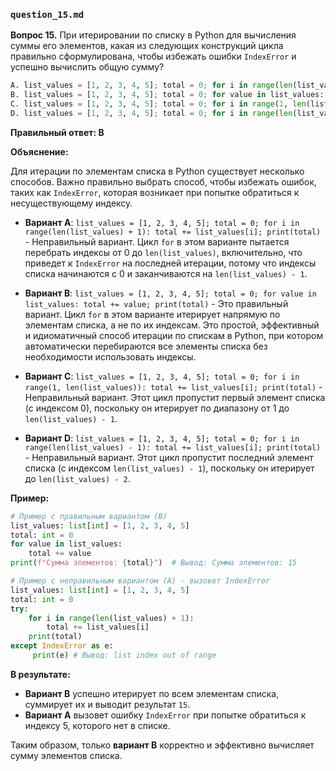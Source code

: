 ### `question_15.md`

**Вопрос 15.** При итерировании по списку в Python для вычисления суммы его элементов, какая из следующих конструкций цикла правильно сформулирована, чтобы избежать ошибки `IndexError` и успешно вычислить общую сумму?

```python
A. list_values = [1, 2, 3, 4, 5]; total = 0; for i in range(len(list_values) + 1): total += list_values[i]; print(total)
B. list_values = [1, 2, 3, 4, 5]; total = 0; for value in list_values: total += value; print(total)
C. list_values = [1, 2, 3, 4, 5]; total = 0; for i in range(1, len(list_values)): total += list_values[i]; print(total)
D. list_values = [1, 2, 3, 4, 5]; total = 0; for i in range(len(list_values) - 1): total += list_values[i]; print(total)
```

**Правильный ответ: B**

**Объяснение:**

Для итерации по элементам списка в Python существует несколько способов. Важно правильно выбрать способ, чтобы избежать ошибок, таких как `IndexError`, которая возникает при попытке обратиться к несуществующему индексу.

*   **Вариант A**: `list_values = [1, 2, 3, 4, 5]; total = 0; for i in range(len(list_values) + 1): total += list_values[i]; print(total)` - Неправильный вариант. Цикл `for` в этом варианте пытается перебрать индексы от 0 до `len(list_values)`, включительно, что приведет к `IndexError` на последней итерации, потому что индексы списка начинаются с 0 и заканчиваются на `len(list_values) - 1`.

*   **Вариант B**: `list_values = [1, 2, 3, 4, 5]; total = 0; for value in list_values: total += value; print(total)` - Это правильный вариант. Цикл `for` в этом варианте итерирует напрямую по элементам списка, а не по их индексам. Это простой, эффективный и идиоматичный способ итерации по спискам в Python, при котором автоматически перебираются все элементы списка без необходимости использовать индексы.
    
*   **Вариант C**: `list_values = [1, 2, 3, 4, 5]; total = 0; for i in range(1, len(list_values)): total += list_values[i]; print(total)` - Неправильный вариант. Этот цикл пропустит первый элемент списка (с индексом 0), поскольку он итерирует по диапазону от 1 до `len(list_values) - 1`.

*   **Вариант D**: `list_values = [1, 2, 3, 4, 5]; total = 0; for i in range(len(list_values) - 1): total += list_values[i]; print(total)` - Неправильный вариант. Этот цикл пропустит последний элемент списка (с индексом `len(list_values) - 1`), поскольку он итерирует до `len(list_values) - 2`.

**Пример:**

```python
# Пример с правильным вариантом (B)
list_values: list[int] = [1, 2, 3, 4, 5]
total: int = 0
for value in list_values:
    total += value
print(f"Сумма элементов: {total}")  # Вывод: Сумма элементов: 15

# Пример с неправильным вариантом (A) - вызовет IndexError
list_values: list[int] = [1, 2, 3, 4, 5]
total: int = 0
try:
    for i in range(len(list_values) + 1):
        total += list_values[i]
    print(total)
except IndexError as e:
     print(e) # Вывод: list index out of range
```

**В результате:**

*   **Вариант B** успешно итерирует по всем элементам списка, суммирует их и выводит результат `15`.
*   **Вариант A** вызовет ошибку `IndexError` при попытке обратиться к индексу 5, которого нет в списке.

Таким образом, только **вариант B** корректно и эффективно вычисляет сумму элементов списка.
